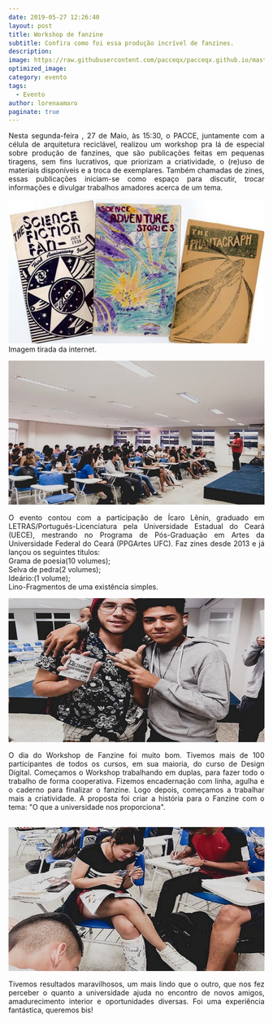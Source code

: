 ```yaml
---
date: 2019-05-27 12:26:40
layout: post
title: Workshop de fanzine
subtitle: Confira como foi essa produção incrível de fanzines.
description: 
image: https://raw.githubusercontent.com/pacceqx/pacceqx.github.io/master/assets/pic/2019-05-27/capa.png
optimized_image: 
category: evento
tags:
  - Evento
author: lorenaamaro
paginate: true
---
```



<p style = "text-align: justify">
Nesta segunda-feira , 27 de Maio, às 15:30, o PACCE, juntamente com a célula de arquitetura reciclável, realizou um workshop pra lá de especial sobre produção de fanzines, que são publicações feitas em pequenas tiragens, sem fins lucrativos, que priorizam a criatividade, o (re)uso de materiais disponíveis e a troca de exemplares. Também chamadas de zines, essas publicações iniciam-se como espaço para discutir, trocar informações e divulgar trabalhos amadores acerca de um tema.<br>
</p>

![](https://raw.githubusercontent.com/pacceqx/pacceqx.github.io/master/assets/pic/2019-05-27/2.jpg)
Imagem tirada da internet.<br>

![](https://raw.githubusercontent.com/pacceqx/pacceqx.github.io/master/assets/pic/2019-05-27/1.JPG)

<p style = "text-align: justify">
O evento contou com a participação de Ícaro Lênin, graduado em LETRAS/Português-Licenciatura pela Universidade Estadual do Ceará (UECE), mestrando no Programa de Pós-Graduação em Artes da Universidade Federal do Ceará (PPGArtes UFC). Faz zines desde 2013 e já lançou os seguintes títulos:<br>
Grama de poesia(10 volumes);<br>
Selva de pedra(2 volumes);<br>
Ideário:(1 volume);<br>
Lino-Fragmentos de uma existência simples.<br>
</p>

![](https://raw.githubusercontent.com/pacceqx/pacceqx.github.io/master/assets/pic/2019-05-27/4.JPG)

<p style = "text-align: justify">
O dia do Workshop de Fanzine foi muito bom. Tivemos mais de 100 participantes de todos os cursos, em sua maioria, do curso de Design Digital. Começamos o Workshop trabalhando em duplas, para fazer todo o trabalho de forma cooperativa. Fizemos encadernação com linha, agulha e o caderno para finalizar o fanzine. Logo depois, começamos a trabalhar mais a criatividade. A proposta foi criar a história para o Fanzine com o tema: "O que a universidade nos proporciona".<br>
<br>
</p>

![](https://raw.githubusercontent.com/pacceqx/pacceqx.github.io/master/assets/pic/2019-05-27/3.JPG)

<p style = "text-align: justify">
Tivemos resultados maravilhosos, um mais lindo que o outro, que nos fez perceber o quanto a universidade ajuda no encontro de novos amigos, amadurecimento interior e oportunidades diversas.
Foi uma experiência fantástica, queremos bis!
</p>













